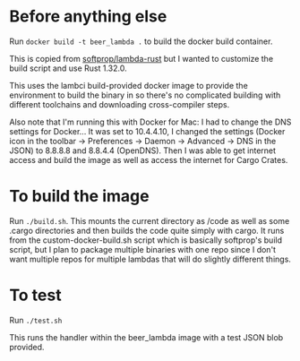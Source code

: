 # Before anything else

Run `docker build -t beer_lambda .` to build the docker build container.

This is copied from [softprop/lambda-rust](https://github.com/softprops/lambda-rust) but I wanted to customize the build script and use Rust 1.32.0.

This uses the lambci build-provided docker image to provide the environment to build the binary in so there's no complicated building with different toolchains and downloading cross-compiler steps.

Also note that I'm running this with Docker for Mac: I had to change the DNS settings for Docker... It was set to 10.4.4.10, I changed the settings (Docker icon in the toolbar -> Preferences -> Daemon -> Advanced -> DNS in the JSON) to 8.8.8.8 and 8.8.4.4 (OpenDNS). Then I was able to get internet access and build the image as well as access the internet for Cargo Crates.

# To build the image

Run `./build.sh`. This mounts the current directory as /code as well as some .cargo directories and then builds the code quite simply with cargo. It runs from the custom-docker-build.sh script which is basically softprop's build script, but I plan to package multiple binaries with one repo since I don't want multiple repos for multiple lambdas that will do slightly different things.

# To test

Run `./test.sh`

This runs the handler within the beer\_lambda image with a test JSON blob provided.
